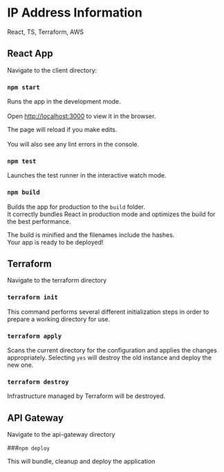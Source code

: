 # IP Address Information
React, TS, Terraform, AWS

## React App

Navigate to the client directory:

### `npm start`

Runs the app in the development mode.<br />  
Open [http://localhost:3000](http://localhost:3000) to view it in the browser.  

The page will reload if you make edits.<br />  
You will also see any lint errors in the console.  

### `npm test`

Launches the test runner in the interactive watch mode.  

### `npm build`

Builds the app for production to the `build` folder.<br />
It correctly bundles React in production mode and optimizes the build for the best performance.

The build is minified and the filenames include the hashes.<br />
Your app is ready to be deployed!  

## Terraform

Navigate to the terraform directory

### `terraform init`

This command performs several different initialization steps in order to prepare a working directory for use.  

### `terraform apply`

Scans the current directory for the configuration and applies the changes appropriately.
Selecting `yes` will destroy the old instance and deploy the new one.

### `terraform destroy`

Infrastructure managed by Terraform will be destroyed. 

## API Gateway

Navigate to the api-gateway directory

###`npm deploy`

This will bundle, cleanup and deploy the application